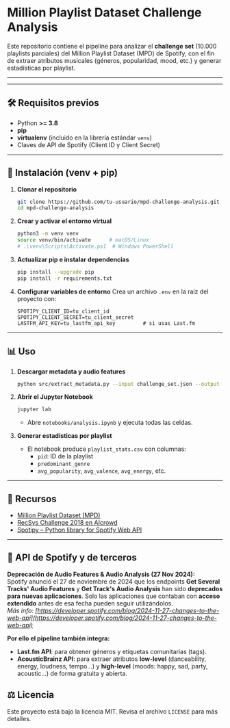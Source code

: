 # Million Playlist Dataset Challenge Analysis

Este repositorio contiene el pipeline para analizar el **challenge set** (10.000 playlists parciales) del Million Playlist Dataset (MPD) de Spotify, con el fin de extraer atributos musicales (géneros, popularidad, mood, etc.) y generar estadísticas por playlist.

---



---

## 🛠️ Requisitos previos

- Python **>= 3.8**
- **pip**
- **virtualenv** (incluido en la librería estándar `venv`)
- Claves de API de Spotify (Client ID y Client Secret)

---

## 🚀 Instalación (venv + pip)

1. **Clonar el repositorio**
   ```bash
   git clone https://github.com/tu-usuario/mpd-challenge-analysis.git
   cd mpd-challenge-analysis
   ```

2. **Crear y activar el entorno virtual**
   ```bash
   python3 -m venv venv
   source venv/bin/activate      # macOS/Linux
   # .\venv\Scripts\Activate.ps1  # Windows PowerShell
   ```

3. **Actualizar pip e instalar dependencias**
   ```bash
   pip install --upgrade pip
   pip install -r requirements.txt
   ```

4. **Configurar variables de entorno**
   Crea un archivo `.env` en la raíz del proyecto con:
   ```env
   SPOTIPY_CLIENT_ID=tu_client_id
   SPOTIPY_CLIENT_SECRET=tu_client_secret
   LASTFM_API_KEY=tu_lastfm_api_key         # si usas Last.fm
   ```

---

## 📊 Uso

1. **Descargar metadata y audio features**
   ```bash
   python src/extract_metadata.py --input challenge_set.json --output tracks_metadata.csv
   ```

2. **Abrir el Jupyter Notebook**
   ```bash
   jupyter lab
   ```
   - Abre `notebooks/analysis.ipynb` y ejecuta todas las celdas.

3. **Generar estadísticas por playlist**
   - El notebook produce `playlist_stats.csv` con columnas:
     - `pid`: ID de la playlist
     - `predominant_genre`
     - `avg_popularity`, `avg_valence`, `avg_energy`, etc.

---

## 🔗 Recursos

- [Million Playlist Dataset (MPD) ](https://www.kaggle.com/datasets/himanshuwagh/spotify-million)
- [RecSys Challenge 2018 en AIcrowd](https://www.aicrowd.com/challenges/spotify-million-playlist-dataset-challenge)
- [Spotipy – Python library for Spotify Web API](https://spotipy.readthedocs.io/)

---
## 📌 API de Spotify y de terceros

**Deprecación de Audio Features & Audio Analysis (27 Nov 2024):**  
Spotify anunció el 27 de noviembre de 2024 que los endpoints **Get Several Tracks' Audio Features** y **Get Track's Audio Analysis** han sido **deprecados para nuevas aplicaciones**. Solo las aplicaciones que contaban con **acceso extendido** antes de esa fecha pueden seguir utilizándolos.  
*Más info: [https://developer.spotify.com/blog/2024-11-27-changes-to-the-web-api](https://developer.spotify.com/blog/2024-11-27-changes-to-the-web-api)*

**Por ello el pipeline también integra:**

- **Last.fm API**: para obtener géneros y etiquetas comunitarias (tags).
- **AcousticBrainz API**: para extraer atributos **low-level** (danceability, energy, loudness, tempo…) y **high-level** (moods: happy, sad, party, acoustic…) de forma gratuita y abierta.


## ⚖️ Licencia

Este proyecto está bajo la licencia MIT. Revisa el archivo `LICENSE` para más detalles.
